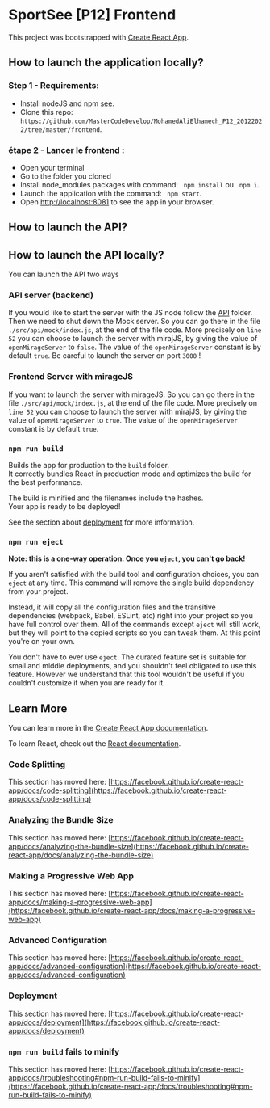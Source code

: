 # SportSee [P12] Frontend

This project was bootstrapped with [Create React App](https://github.com/facebook/create-react-app).

## How to launch the application locally?

### Step 1 - Requirements:
- Install nodeJS and npm [see](https://docs.npmjs.com/downloading-and-installing-node-js-and-npm).
- Clone this repo: `https://github.com/MasterCodeDevelop/MohamedAliElhamech_P12_20122022/tree/master/frontend`.

### étape 2 - Lancer le frontend :
- Open your terminal
- Go to the folder you cloned
- Install node_modules packages with command: ` npm install` ou ` npm i`.
- Launch the application with the command: ` npm start`.
- Open [http://localhost:8081](http://localhost:8081) to see the app in your browser.

## How to launch the API?
## How to launch the API locally?
You can launch the API two ways

### API server (backend)
If you would like to start the server with the JS node follow the [API](https://github.com/MasterCodeDevelop/MohamedAliElhamech_P12_20122022/tree/master/api) folder.
Then we need to shut down the Mock server.
So you can go there in the file `./src/api/mock/index.js`,
at the end of the file code. More precisely on `line 52` you can choose to launch the server with mirajJS, by giving the value of `openMirageServer` to `false`.
The value of the `openMirageServer` constant is by default `true`.
Be careful to launch the server on port `3000` !

### Frontend Server with mirageJS
If you want to launch the server with mirageJS.
So you can go there in the file `./src/api/mock/index.js`,
at the end of the file code. More precisely on `line 52` you can choose to launch the server with mirajJS, by giving the value of `openMirageServer` to `true`.
The value of the `openMirageServer` constant is by default `true`.


### `npm run build`

Builds the app for production to the `build` folder.\
It correctly bundles React in production mode and optimizes the build for the best performance.

The build is minified and the filenames include the hashes.\
Your app is ready to be deployed!

See the section about [deployment](https://facebook.github.io/create-react-app/docs/deployment) for more information.

### `npm run eject`

**Note: this is a one-way operation. Once you `eject`, you can't go back!**

If you aren't satisfied with the build tool and configuration choices, you can `eject` at any time. This command will remove the single build dependency from your project.

Instead, it will copy all the configuration files and the transitive dependencies (webpack, Babel, ESLint, etc) right into your project so you have full control over them. All of the commands except `eject` will still work, but they will point to the copied scripts so you can tweak them. At this point you're on your own.

You don't have to ever use `eject`. The curated feature set is suitable for small and middle deployments, and you shouldn't feel obligated to use this feature. However we understand that this tool wouldn't be useful if you couldn't customize it when you are ready for it.

## Learn More

You can learn more in the [Create React App documentation](https://facebook.github.io/create-react-app/docs/getting-started).

To learn React, check out the [React documentation](https://reactjs.org/).

### Code Splitting

This section has moved here: [https://facebook.github.io/create-react-app/docs/code-splitting](https://facebook.github.io/create-react-app/docs/code-splitting)

### Analyzing the Bundle Size

This section has moved here: [https://facebook.github.io/create-react-app/docs/analyzing-the-bundle-size](https://facebook.github.io/create-react-app/docs/analyzing-the-bundle-size)

### Making a Progressive Web App

This section has moved here: [https://facebook.github.io/create-react-app/docs/making-a-progressive-web-app](https://facebook.github.io/create-react-app/docs/making-a-progressive-web-app)

### Advanced Configuration

This section has moved here: [https://facebook.github.io/create-react-app/docs/advanced-configuration](https://facebook.github.io/create-react-app/docs/advanced-configuration)

### Deployment

This section has moved here: [https://facebook.github.io/create-react-app/docs/deployment](https://facebook.github.io/create-react-app/docs/deployment)

### `npm run build` fails to minify

This section has moved here: [https://facebook.github.io/create-react-app/docs/troubleshooting#npm-run-build-fails-to-minify](https://facebook.github.io/create-react-app/docs/troubleshooting#npm-run-build-fails-to-minify)
